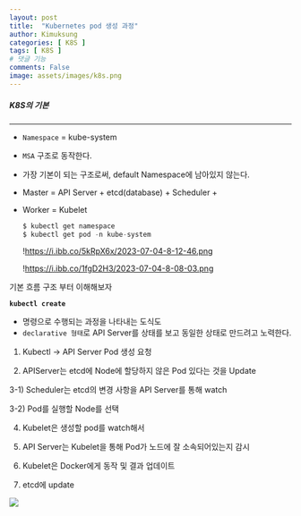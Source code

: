```yaml
---
layout: post
title:  "Kubernetes pod 생성 과정"
author: Kimuksung
categories: [ K8S ]
tags: [ K8S ]
# 댓글 기능
comments: False
image: assets/images/k8s.png
---
```


##### K8S의 기본
---
- `Namespace` = kube-system
- `MSA` 구조로 동작한다.
- 가장 기본이 되는 구조로써, default Namespace에 남아있지 않는다.
- Master = API Server + etcd(database) + Scheduler +
- Worker = Kubelet
    
    ```python
    $ kubectl get namespace
    $ kubectl get pod -n kube-system
    ```
    
    !https://i.ibb.co/5kRpX6x/2023-07-04-8-12-46.png
    
    !https://i.ibb.co/1fgD2H3/2023-07-04-8-08-03.png
    

기본 흐름 구조 부터 이해해보자

**`kubectl create`** 
- 명령으로 수행되는 과정을 나타내는 도식도
- `declarative 형태`로 API Server를 상태를 보고 동일한 상태로 만드려고 노력한다.

1) Kubectl → API Server Pod 생성 요청

2) APIServer는 etcd에 Node에 할당하지 않은 Pod 있다는 것을 Update

3-1) Scheduler는 etcd의 변경 사항을 API Server를 통해 watch

3-2) Pod를 실행할 Node를 선택

4) Kubelet은 생성할 pod를 watch해서 

5) API Server는 Kubelet을 통해 Pod가 노드에 잘 소속되어있는지 감시

6) Kubelet은 Docker에게 동작 및 결과 업데이트

7)  etcd에 update

![](https://i.ibb.co/yR791Yt/2023-07-04-8-08-22.png)